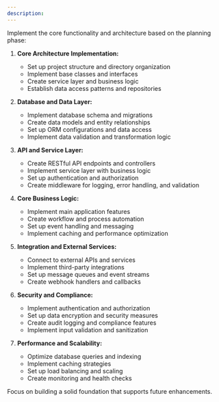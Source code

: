 ```yaml
---
description:
---
```


Implement the core functionality and architecture based on the planning phase:

1. **Core Architecture Implementation:**
   - Set up project structure and directory organization
   - Implement base classes and interfaces
   - Create service layer and business logic
   - Establish data access patterns and repositories

2. **Database and Data Layer:**
   - Implement database schema and migrations
   - Create data models and entity relationships
   - Set up ORM configurations and data access
   - Implement data validation and transformation logic

3. **API and Service Layer:**
   - Create RESTful API endpoints and controllers
   - Implement service layer with business logic
   - Set up authentication and authorization
   - Create middleware for logging, error handling, and validation

4. **Core Business Logic:**
   - Implement main application features
   - Create workflow and process automation
   - Set up event handling and messaging
   - Implement caching and performance optimization

5. **Integration and External Services:**
   - Connect to external APIs and services
   - Implement third-party integrations
   - Set up message queues and event streams
   - Create webhook handlers and callbacks

6. **Security and Compliance:**
   - Implement authentication and authorization
   - Set up data encryption and security measures
   - Create audit logging and compliance features
   - Implement input validation and sanitization

7. **Performance and Scalability:**
   - Optimize database queries and indexing
   - Implement caching strategies
   - Set up load balancing and scaling
   - Create monitoring and health checks

Focus on building a solid foundation that supports future enhancements.
